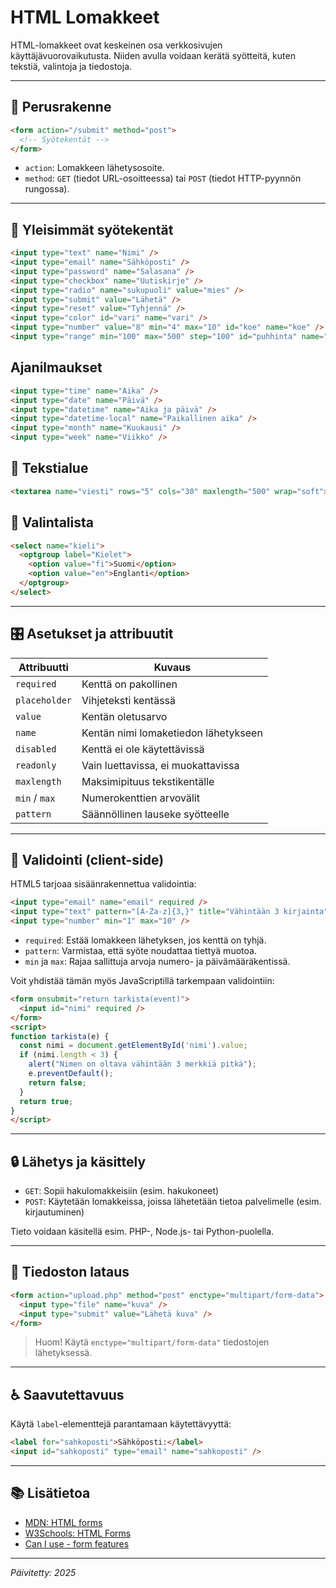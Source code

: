 # HTML Lomakkeet

HTML-lomakkeet ovat keskeinen osa verkkosivujen käyttäjävuorovaikutusta. Niiden avulla voidaan kerätä syötteitä, kuten tekstiä, valintoja ja tiedostoja.

---

## 🧩 Perusrakenne

```html
<form action="/submit" method="post">
  <!-- Syötekentät -->
</form>
```

- `action`: Lomakkeen lähetysosoite.
- `method`: `GET` (tiedot URL-osoitteessa) tai `POST` (tiedot HTTP-pyynnön rungossa).

---

## 🔡 Yleisimmät syötekentät

```html
<input type="text" name="Nimi" />
<input type="email" name="Sähköposti" />
<input type="password" name="Salasana" />
<input type="checkbox" name="Uutiskirje" />
<input type="radio" name="sukupuoli" value="mies" />
<input type="submit" value="Lähetä" />
<input type="reset" value="Tyhjennä" />
<input type="color" id="vari" name="vari" />
<input type="number" value="8" min="4" max="10" id="koe" name="koe" />
<input type="range" min="100" max="500" step="100" id="puhhinta" name="puhhinta" />
```
## Ajanilmaukset
```html
<input type="time" name="Aika" />
<input type="date" name="Päivä" />
<input type="datetime" name="Aika ja päivä" />
<input type="datetime-local" name="Paikallinen aika" />
<input type="month" name="Kuukausi" />
<input type="week" name="Viikko" />
```

## 📝 Tekstialue

```html
<textarea name="viesti" rows="5" cols="30" maxlength="500" wrap="soft"></textarea>
```

## 🔽 Valintalista

```html
<select name="kieli">
  <optgroup label="Kielet">
    <option value="fi">Suomi</option>
    <option value="en">Englanti</option>
  </optgroup>
</select>
```

---

## 🎛️ Asetukset ja attribuutit

| Attribuutti     | Kuvaus                              |
|----------------|--------------------------------------|
| `required`     | Kenttä on pakollinen                 |
| `placeholder`  | Vihjeteksti kentässä                |
| `value`        | Kentän oletusarvo                   |
| `name`         | Kentän nimi lomaketiedon lähetykseen |
| `disabled`     | Kenttä ei ole käytettävissä          |
| `readonly`     | Vain luettavissa, ei muokattavissa   |
| `maxlength`    | Maksimipituus tekstikentälle         |
| `min` / `max`  | Numerokenttien arvovälit             |
| `pattern`      | Säännöllinen lauseke syötteelle      |

---

## 🧪 Validointi (client-side)

HTML5 tarjoaa sisäänrakennettua validointia:

```html
<input type="email" name="email" required />
<input type="text" pattern="[A-Za-z]{3,}" title="Vähintään 3 kirjainta" />
<input type="number" min="1" max="10" />
```

- `required`: Estää lomakkeen lähetyksen, jos kenttä on tyhjä.
- `pattern`: Varmistaa, että syöte noudattaa tiettyä muotoa.
- `min` ja `max`: Rajaa sallittuja arvoja numero- ja päivämääräkentissä.

Voit yhdistää tämän myös JavaScriptillä tarkempaan validointiin:

```html
<form onsubmit="return tarkista(event)">
  <input id="nimi" required />
</form>
<script>
function tarkista(e) {
  const nimi = document.getElementById('nimi').value;
  if (nimi.length < 3) {
    alert("Nimen on oltava vähintään 3 merkkiä pitkä");
    e.preventDefault();
    return false;
  }
  return true;
}
</script>
```

---

## 🔒 Lähetys ja käsittely

- `GET`: Sopii hakulomakkeisiin (esim. hakukoneet)
- `POST`: Käytetään lomakkeissa, joissa lähetetään tietoa palvelimelle (esim. kirjautuminen)

Tieto voidaan käsitellä esim. PHP-, Node.js- tai Python-puolella.

---

## 📂 Tiedoston lataus

```html
<form action="upload.php" method="post" enctype="multipart/form-data">
  <input type="file" name="kuva" />
  <input type="submit" value="Lähetä kuva" />
</form>
```

> Huom! Käytä `enctype="multipart/form-data"` tiedostojen lähetyksessä.

---

## ♿ Saavutettavuus

Käytä `label`-elementtejä parantamaan käytettävyyttä:

```html
<label for="sahkoposti">Sähköposti:</label>
<input id="sahkoposti" type="email" name="sahkoposti" />
```

---

## 📚 Lisätietoa

- [MDN: HTML forms](https://developer.mozilla.org/en-US/docs/Learn/Forms)
- [W3Schools: HTML Forms](https://www.w3schools.com/html/html_forms.asp)
- [Can I use - form features](https://caniuse.com/?search=form)

---

*Päivitetty: 2025*
